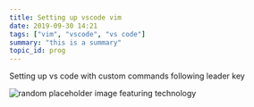 ```yaml
---
title: Setting up vscode vim
date: 2019-09-30 14:21
tags: ["vim", "vscode", "vs code"]
summary: "this is a summary"
topic_id: prog
---
```


Setting up vs code with custom commands following leader key

![random placeholder image featuring technology](http://placeimg.com/650/380/tech)

